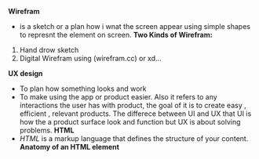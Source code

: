 **Wirefram** 
* is a sketch or a plan how i wnat the screen appear using simple shapes to represnt the element on screen.
**Two Kinds of Wirefram:**
1. Hand drow sketch 
2. Digital Wirefram using (wirefram.cc) or xd...


**UX design**
* To plan how something looks and work 
* To make using the app or product easier. 
Also it refers to any interactions the user has with product, the goal of it is to create easy , efficient , relevant products. 
The differece between UI and UX that UI  is how the a product surface look and function but UX is about solving problems. 
**HTML**
* *HTML* is a markup language that defines the structure of your content.
**Anatomy of an HTML element**
